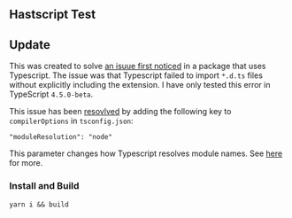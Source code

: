 ## Hastscript Test

## Update
This was created to solve [an isuue first noticed](https://github.com/syntax-tree/hastscript/issues/16) in a package that uses Typescript. The issue was that Typescript failed to import `*.d.ts` files without explicitly including the extension. I have only tested this error in TypeScript `4.5.0-beta`.

This issue has been [resovlved](https://github.com/tvquizphd/hastscript-test/pull/2) by adding the following key to `compilerOptions` in `tsconfig.json`:

```
"moduleResolution": "node"
```

This parameter changes how Typescript resolves module names. See [here](https://www.typescriptlang.org/docs/handbook/module-resolution.html) for more.


### Install and Build

```
yarn i && build
```
